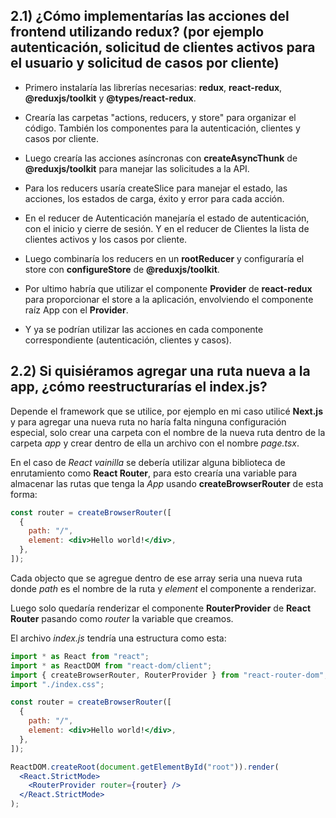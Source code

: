 ## 2.1) ¿Cómo implementarías las acciones del frontend utilizando redux? (por ejemplo autenticación, solicitud de clientes activos para el usuario y solicitud de casos por cliente)

- Primero instalaría las librerías necesarias: **redux**, **react-redux**, **@reduxjs/toolkit** y **@types/react-redux**.

- Crearía las carpetas "actions, reducers, y store" para organizar el código. También los componentes para la autenticación, clientes y casos por cliente.

- Luego crearía las acciones asíncronas con **createAsyncThunk** de **@reduxjs/toolkit** para manejar las solicitudes a la API.

- Para los reducers usaría createSlice para manejar el estado, las acciones, los estados de carga, éxito y error para cada acción.

- En el reducer de Autenticación manejaría el estado de autenticación, con el inicio y cierre de sesión.
  Y en el reducer de Clientes la lista de clientes activos y los casos por cliente.

- Luego combinaría los reducers en un **rootReducer** y configuraría el store con **configureStore** de **@reduxjs/toolkit**.

- Por ultimo habría que utilizar el componente **Provider** de **react-redux** para proporcionar el store a la aplicación, envolviendo el componente raíz App con el **Provider**.

- Y ya se podrían utilizar las acciones en cada componente correspondiente (autenticación, clientes y casos).

## 2.2) Si quisiéramos agregar una ruta nueva a la app, ¿cómo reestructurarías el index.js?

Depende el framework que se utilice, por ejemplo en mi caso utilicé **Next.js** y para agregar una nueva ruta no haría falta ninguna configuración especial, solo crear una carpeta con el nombre de la nueva ruta dentro de la carpeta _app_ y crear dentro de ella un archivo con el nombre _page.tsx_.

En el caso de _React vainilla_ se debería utilizar alguna biblioteca de enrutamiento como **React Router**, para esto crearía una variable para almacenar las rutas que tenga la _App_ usando **createBrowserRouter** de esta forma:

```jsx
const router = createBrowserRouter([
  {
    path: "/",
    element: <div>Hello world!</div>,
  },
]);
```

Cada objecto que se agregue dentro de ese array seria una nueva ruta donde _path_ es el nombre de la ruta y _element_ el componente a renderizar.

Luego solo quedaría renderizar el componente **RouterProvider** de **React Router** pasando como _router_ la variable que creamos.

El archivo _index.js_ tendría una estructura como esta:

```jsx
import * as React from "react";
import * as ReactDOM from "react-dom/client";
import { createBrowserRouter, RouterProvider } from "react-router-dom";
import "./index.css";

const router = createBrowserRouter([
  {
    path: "/",
    element: <div>Hello world!</div>,
  },
]);

ReactDOM.createRoot(document.getElementById("root")).render(
  <React.StrictMode>
    <RouterProvider router={router} />
  </React.StrictMode>
);
```
